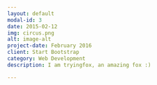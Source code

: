 ```yaml
---
layout: default
modal-id: 3
date: 2015-02-12
img: circus.png
alt: image-alt
project-date: February 2016
client: Start Bootstrap
category: Web Development
description: I am tryingfox, an amazing fox :)

---
```

